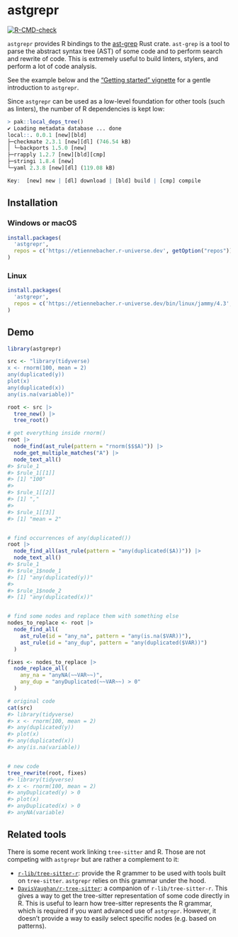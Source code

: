 
<!-- README.md is generated from README.Rmd. Please edit that file -->

# astgrepr

<!-- badges: start -->

[![R-CMD-check](https://github.com/etiennebacher/astgrepr/actions/workflows/R-CMD-check.yaml/badge.svg)](https://github.com/etiennebacher/astgrepr/actions/workflows/R-CMD-check.yaml)
<!-- badges: end -->

`astgrepr` provides R bindings to the
[ast-grep](https://ast-grep.github.io/) Rust crate. `ast-grep` is a tool
to parse the abstract syntax tree (AST) of some code and to perform
search and rewrite of code. This is extremely useful to build linters,
stylers, and perform a lot of code analysis.

See the example below and the [“Getting started”
vignette](https://astgrepr.etiennebacher.com/articles/astgrepr) for a
gentle introduction to `astgrepr`.

Since `astgrepr` can be used as a low-level foundation for other tools
(such as linters), the number of R dependencies is kept low:

``` r
> pak::local_deps_tree()
✔ Loading metadata database ... done
local::. 0.0.1 [new][bld]                                                  
├─checkmate 2.3.1 [new][dl] (746.54 kB)
│ └─backports 1.5.0 [new]
├─rrapply 1.2.7 [new][bld][cmp]
├─stringi 1.8.4 [new]
└─yaml 2.3.8 [new][dl] (119.08 kB)

Key:  [new] new | [dl] download | [bld] build | [cmp] compile
```

## Installation

### Windows or macOS

``` r
install.packages(
  'astgrepr', 
  repos = c('https://etiennebacher.r-universe.dev', getOption("repos"))
)
```

### Linux

``` r
install.packages(
  'astgrepr', 
  repos = c('https://etiennebacher.r-universe.dev/bin/linux/jammy/4.3', getOption("repos"))
)
```

## Demo

``` r
library(astgrepr)

src <- "library(tidyverse)
x <- rnorm(100, mean = 2)
any(duplicated(y))
plot(x)
any(duplicated(x))
any(is.na(variable))"

root <- src |> 
  tree_new() |> 
  tree_root()

# get everything inside rnorm()
root |> 
  node_find(ast_rule(pattern = "rnorm($$$A)")) |> 
  node_get_multiple_matches("A") |> 
  node_text_all()
#> $rule_1
#> $rule_1[[1]]
#> [1] "100"
#> 
#> $rule_1[[2]]
#> [1] ","
#> 
#> $rule_1[[3]]
#> [1] "mean = 2"
```

``` r

# find occurrences of any(duplicated())
root |> 
  node_find_all(ast_rule(pattern = "any(duplicated($A))")) |> 
  node_text_all()
#> $rule_1
#> $rule_1$node_1
#> [1] "any(duplicated(y))"
#> 
#> $rule_1$node_2
#> [1] "any(duplicated(x))"
```

``` r

# find some nodes and replace them with something else
nodes_to_replace <- root |>
  node_find_all(
    ast_rule(id = "any_na", pattern = "any(is.na($VAR))"),
    ast_rule(id = "any_dup", pattern = "any(duplicated($VAR))")
  )

fixes <- nodes_to_replace |>
  node_replace_all(
    any_na = "anyNA(~~VAR~~)",
    any_dup = "anyDuplicated(~~VAR~~) > 0"
  )

# original code
cat(src)
#> library(tidyverse)
#> x <- rnorm(100, mean = 2)
#> any(duplicated(y))
#> plot(x)
#> any(duplicated(x))
#> any(is.na(variable))
```

``` r

# new code
tree_rewrite(root, fixes)
#> library(tidyverse)
#> x <- rnorm(100, mean = 2)
#> anyDuplicated(y) > 0
#> plot(x)
#> anyDuplicated(x) > 0
#> anyNA(variable)
```

## Related tools

There is some recent work linking `tree-sitter` and R. Those are not
competing with `astgrepr` but are rather a complement to it:

- [`r-lib/tree-sitter-r`](https://github.com/r-lib/tree-sitter-r):
  provide the R grammer to be used with tools built on `tree-sitter`.
  `astgrepr` relies on this grammar under the hood.
- [`DavisVaughan/r-tree-sitter`](https://github.com/DavisVaughan/r-tree-sitter):
  a companion of `r-lib/tree-sitter-r`. This gives a way to get the
  tree-sitter representation of some code directly in R. This is useful
  to learn how tree-sitter represents the R grammar, which is required
  if you want advanced use of `astgrepr`. However, it doesn’t provide a
  way to easily select specific nodes (e.g. based on patterns).
